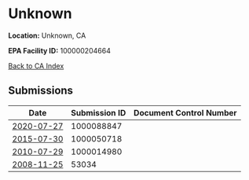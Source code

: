 # Unknown

**Location:** Unknown, CA

**EPA Facility ID:** 100000204664

[Back to CA Index](../../index.md)

## Submissions

| Date | Submission ID | Document Control Number |
|------|--------------|-------------------------|
| [2020-07-27](submissions/1000088847.md) | 1000088847 |  |
| [2015-07-30](submissions/1000050718.md) | 1000050718 |  |
| [2010-07-29](submissions/1000014980.md) | 1000014980 |  |
| [2008-11-25](submissions/53034.md) | 53034 |  |
